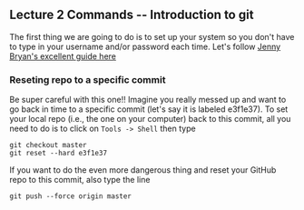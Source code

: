 ## Lecture 2 Commands -- Introduction to git

The first thing we are going to do is to set up your system so you don't have to type in your username and/or password each time. Let's follow [Jenny Bryan's excellent guide here](http://happygitwithr.com/credential-caching.html#credential-caching)


### Reseting repo to a specific commit

Be super careful with this one!! Imagine you really messed up and want to go back in time to a specific commit (let's say it is labeled e3f1e37). To set your local repo (i.e., the one on your computer) back to this commit, all you need to do is to click on `Tools -> Shell` then type

```
git checkout master
git reset --hard e3f1e37
````

If you want to do the even more dangerous thing and reset your GitHub repo to this commit, also type the line

```
git push --force origin master

```

